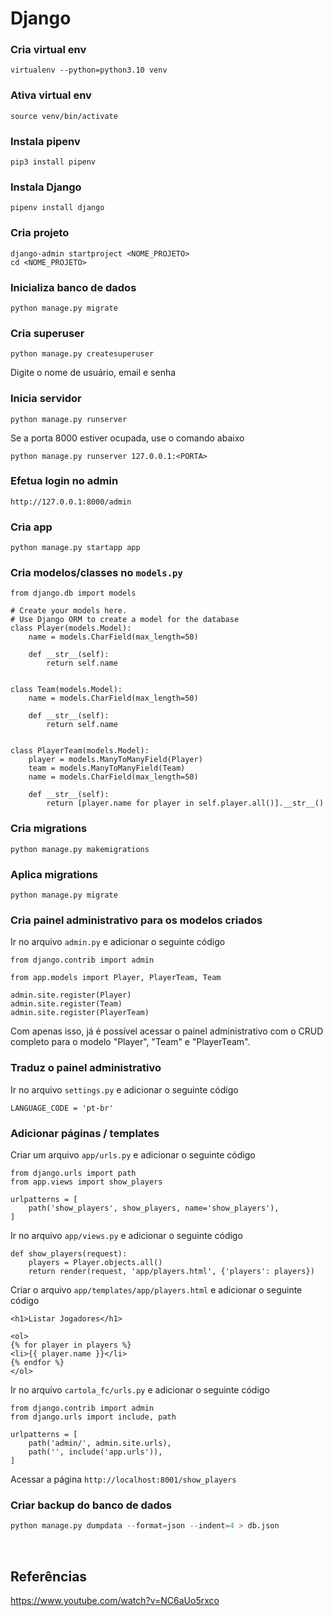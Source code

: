 # Django

### Cria virtual env
```
virtualenv --python=python3.10 venv
```


### Ativa virtual env
```
source venv/bin/activate
```


### Instala pipenv
```
pip3 install pipenv
```


### Instala Django
```
pipenv install django
```


### Cria projeto
```
django-admin startproject <NOME_PROJETO>
cd <NOME_PROJETO>
```


### Inicializa banco de dados
```
python manage.py migrate
```


### Cria superuser
```
python manage.py createsuperuser
```
Digite o nome de usuário, email e senha


### Inicia servidor
```
python manage.py runserver
```
Se a porta 8000 estiver ocupada, use o comando abaixo
```
python manage.py runserver 127.0.0.1:<PORTA>
```


### Efetua login no admin
```
http://127.0.0.1:8000/admin
```


### Cria app
```
python manage.py startapp app
```


### Cria modelos/classes no `models.py`
```
from django.db import models

# Create your models here.
# Use Django ORM to create a model for the database
class Player(models.Model):
    name = models.CharField(max_length=50)    

    def __str__(self):
        return self.name


class Team(models.Model):
    name = models.CharField(max_length=50)    

    def __str__(self):
        return self.name


class PlayerTeam(models.Model):
    player = models.ManyToManyField(Player)
    team = models.ManyToManyField(Team)
    name = models.CharField(max_length=50)

    def __str__(self):
        return [player.name for player in self.player.all()].__str__()
```


### Cria migrations
```
python manage.py makemigrations
```

### Aplica migrations
```
python manage.py migrate
```


### Cria painel administrativo para os modelos criados

Ir no arquivo `admin.py` e adicionar o seguinte código
```
from django.contrib import admin

from app.models import Player, PlayerTeam, Team

admin.site.register(Player)
admin.site.register(Team)
admin.site.register(PlayerTeam)
``` 

Com apenas isso, já é possível acessar o painel administrativo com o CRUD completo para o modelo "Player", "Team" e "PlayerTeam".


### Traduz o painel administrativo

Ir no arquivo `settings.py` e adicionar o seguinte código
```
LANGUAGE_CODE = 'pt-br'
```

### Adicionar páginas / templates

Criar um arquivo `app/urls.py` e adicionar o seguinte código
```
from django.urls import path
from app.views import show_players

urlpatterns = [
    path('show_players', show_players, name='show_players'),
]
```

Ir no arquivo `app/views.py` e adicionar o seguinte código
```
def show_players(request):
    players = Player.objects.all()
    return render(request, 'app/players.html', {'players': players})
```

Criar o arquivo `app/templates/app/players.html` e adicionar o seguinte código
```
<h1>Listar Jogadores</h1>

<ol>
{% for player in players %}
<li>{{ player.name }}</li>
{% endfor %}
</ol>
```

Ir no arquivo `cartola_fc/urls.py` e adicionar o seguinte código
```
from django.contrib import admin
from django.urls import include, path

urlpatterns = [
    path('admin/', admin.site.urls),
    path('', include('app.urls')),
]
```

Acessar a página `http://localhost:8001/show_players`


### Criar backup do banco de dados
```s
python manage.py dumpdata --format=json --indent=4 > db.json
```
<br>


## Referências

https://www.youtube.com/watch?v=NC6aUo5rxco